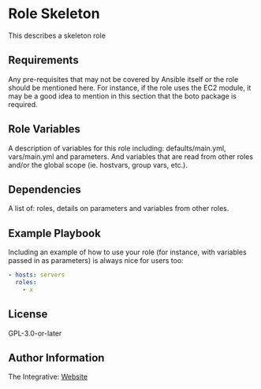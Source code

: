 Role Skeleton
=========

This describes a skeleton role

Requirements
------------

Any pre-requisites that may not be covered by Ansible itself or the role should be mentioned here. For instance, if the role uses the EC2 module, it may be a good idea to mention in this section that the boto package is required.

Role Variables
--------------

A description of variables for this role including: defaults/main.yml, vars/main.yml and parameters. And variables that are read from other roles and/or the global scope (ie. hostvars, group vars, etc.).

Dependencies
------------

A list of: roles, details on parameters and variables from other roles.

Example Playbook
----------------

Including an example of how to use your role (for instance, with variables passed in as parameters) is always nice for users too:

``` yaml
- hosts: servers
  roles:
    - x
```

License
-------

GPL-3.0-or-later

Author Information
------------------

The Integrative: [Website](https://theintegrative.net)
